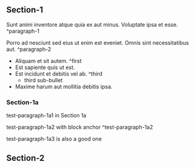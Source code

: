

## Section-1

Sunt animi inventore atque quia ex aut minus.
Voluptate ipsa et esse. ^paragraph-1

Porro ad nesciunt sed eius ut enim est eveniet.
Omnis sint necessitatibus aut. ^paragraph-2

* Aliquam et sit autem. ^first
* Est sapiente quis ut est.
* Est incidunt et debitis vel ab. ^third
  * third sub-bullet
* Maxime harum aut mollitia debitis ipsa.

### Section-1a

test-paragraph-1a1 in Section 1a

test-paragraph-1a2 with block anchor ^test-paragraph-1a2

test-paragraph-1a3 is also a good one

## Section-2


